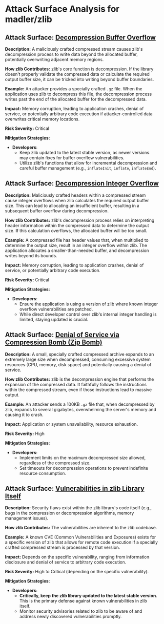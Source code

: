 # Attack Surface Analysis for madler/zlib

## Attack Surface: [Decompression Buffer Overflow](./attack_surfaces/decompression_buffer_overflow.md)

**Description:** A maliciously crafted compressed stream causes zlib's decompression process to write data beyond the allocated buffer, potentially overwriting adjacent memory regions.

**How zlib Contributes:** zlib's core function is decompression. If the library doesn't properly validate the compressed data or calculate the required output buffer size, it can be tricked into writing beyond buffer boundaries.

**Example:** An attacker provides a specially crafted `.gz` file. When the application uses zlib to decompress this file, the decompression process writes past the end of the allocated buffer for the decompressed data.

**Impact:** Memory corruption, leading to application crashes, denial of service, or potentially arbitrary code execution if attacker-controlled data overwrites critical memory locations.

**Risk Severity:** Critical

**Mitigation Strategies:**

- **Developers:**
    - Keep zlib updated to the latest stable version, as newer versions may contain fixes for buffer overflow vulnerabilities.
    - Utilize zlib's functions that allow for incremental decompression and careful buffer management (e.g., `inflateInit`, `inflate`, `inflateEnd`).

## Attack Surface: [Decompression Integer Overflow](./attack_surfaces/decompression_integer_overflow.md)

**Description:** Maliciously crafted headers within a compressed stream cause integer overflows when zlib calculates the required output buffer size. This can lead to allocating an insufficient buffer, resulting in a subsequent buffer overflow during decompression.

**How zlib Contributes:** zlib's decompression process relies on interpreting header information within the compressed data to determine the output size. If this calculation overflows, the allocated buffer will be too small.

**Example:** A compressed file has header values that, when multiplied to determine the output size, result in an integer overflow within zlib. The application allocates a smaller-than-needed buffer, and decompression writes beyond its bounds.

**Impact:** Memory corruption, leading to application crashes, denial of service, or potentially arbitrary code execution.

**Risk Severity:** Critical

**Mitigation Strategies:**

- **Developers:**
    - Ensure the application is using a version of zlib where known integer overflow vulnerabilities are patched.
    - While direct developer control over zlib's internal integer handling is limited, staying updated is crucial.

## Attack Surface: [Denial of Service via Compression Bomb (Zip Bomb)](./attack_surfaces/denial_of_service_via_compression_bomb__zip_bomb_.md)

**Description:** A small, specially crafted compressed archive expands to an extremely large size when decompressed, consuming excessive system resources (CPU, memory, disk space) and potentially causing a denial of service.

**How zlib Contributes:** zlib is the decompression engine that performs the expansion of the compressed data. It faithfully follows the instructions within the compressed stream, even if those instructions lead to massive output.

**Example:** An attacker sends a 100KB `.gz` file that, when decompressed by zlib, expands to several gigabytes, overwhelming the server's memory and causing it to crash.

**Impact:** Application or system unavailability, resource exhaustion.

**Risk Severity:** High

**Mitigation Strategies:**

- **Developers:**
    - Implement limits on the maximum decompressed size allowed, regardless of the compressed size.
    - Set timeouts for decompression operations to prevent indefinite resource consumption.

## Attack Surface: [Vulnerabilities in zlib Library Itself](./attack_surfaces/vulnerabilities_in_zlib_library_itself.md)

**Description:**  Security flaws exist within the zlib library's code itself (e.g., bugs in the compression or decompression algorithms, memory management issues).

**How zlib Contributes:** The vulnerabilities are inherent to the zlib codebase.

**Example:** A known CVE (Common Vulnerabilities and Exposures) exists for a specific version of zlib that allows for remote code execution if a specially crafted compressed stream is processed by that version.

**Impact:**  Depends on the specific vulnerability, ranging from information disclosure and denial of service to arbitrary code execution.

**Risk Severity:** High to Critical (depending on the specific vulnerability).

**Mitigation Strategies:**

- **Developers:**
    - **Critically, keep the zlib library updated to the latest stable version.** This is the primary defense against known vulnerabilities in zlib itself.
    - Monitor security advisories related to zlib to be aware of and address newly discovered vulnerabilities promptly.

